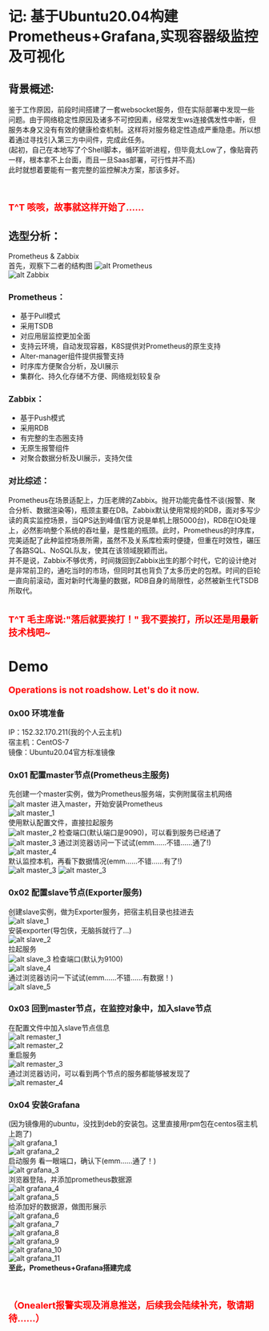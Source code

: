 # 记: 基于Ubuntu20.04构建Prometheus+Grafana,实现容器级监控及可视化
## 背景概述: 
鉴于工作原因，前段时间搭建了一套websocket服务，但在实际部署中发现一些问题。由于网络稳定性原因及诸多不可控因素，经常发生ws连接偶发性中断，但服务本身又没有有效的健康检查机制。这样将对服务稳定性造成严重隐患。所以想着通过寻找引入第三方中间件，完成此任务。  
(起初，自己在本地写了个Shell脚本，循环监听进程，但毕竟太Low了，像贴膏药一样，根本拿不上台面，而且一旦Saas部署，可行性并不高)  
此时就想着要能有一套完整的监控解决方案，那该多好。  
<br><br/>   
<font color=red size=4>**T^T 咳咳，故事就这样开始了......**</font>
## 选型分析：
Prometheus & Zabbix  
首先，观察下二者的结构图
![alt Prometheus](./img/Prometheus%E6%9E%B6%E6%9E%84%E5%9B%BE.png)  
![alt Zabbix](./img/Zabbix%E6%9E%B6%E6%9E%84%E5%9B%BE.png)  
### Prometheus：
- 基于Pull模式
- 采用TSDB
- 对应用层监控更加全面
- 支持云环境，自动发现容器，K8S提供对Prometheus的原生支持
- Alter-manager组件提供报警支持
- 时序库方便聚合分析，及UI展示  
- 集群化、持久化存储不方便、网络规划较复杂
### Zabbix：
- 基于Push模式
- 采用RDB
- 有完整的生态圈支持
- 无原生报警组件
- 对聚合数据分析及UI展示，支持欠佳  
### 对比综述：  
Prometheus在场景适配上，力压老牌的Zabbix。抛开功能完备性不谈(报警、聚合分析、数据渲染等)，瓶颈主要在DB。Zabbix默认使用常规的RDB，面对多写少读的真实监控场景，当QPS达到峰值(官方说是单机上限5000台)，RDB在IO处理上，必然影响整个系统的吞吐量，是性能的瓶颈。此时，Prometheus的时序库，完美适配了此种监控场景所需，虽然不及关系库检索时便捷，但重在时效性，碾压了各路SQL、NoSQL队友，使其在该领域脱颖而出。  
并不是说，Zabbix不够优秀，时间拨回到Zabbix出生的那个时代，它的设计绝对是非常前卫的，通吃当时的市场，但同时其也背负了太多历史的包袱。时间的巨轮一直向前滚动，面对新时代海量的数据，RDB自身的局限性，必然被新生代TSDB所取代。  
<br><br/>
<font color=red size=4>**T^T 毛主席说:"落后就要挨打！" 我不要挨打，所以还是用最新技术栈吧~**</font>  
# Demo
<font color=red size=4>**Operations is not roadshow. Let's do it now.**</font><br>  
### 0x00 环境准备
IP：152.32.170.211(我的个人云主机)  
宿主机：CentOS-7  
镜像：Ubuntu20.04官方标准镜像  

### 0x01 配置master节点(Prometheus主服务)
先创建一个master实例，做为Prometheus服务端，实例附属宿主机网络
![alt master](./img/创建master实例.png)
进入master，开始安装Prometheus  
![alt master_1](./img/master-1.png)  
使用默认配置文件，直接拉起服务  
![alt master_2](./img/master_2.png)
检查端口(默认端口是9090)，可以看到服务已经通了  
![alt master_3](./img/master_3.png)
通过浏览器访问一下试试(emm......不错......通了!)  
![alt master_4](./img/master_4.png)  
默认监控本机，再看下数据情况(emm......不错......有了!)  
![alt master_3](./img/master_5.png)
![alt master_3](./img/master_6.png)
### 0x02 配置slave节点(Exporter服务)
创建slave实例，做为Exporter服务，把宿主机目录也挂进去  
![alt slave_1](./img/slave_1.png)  
安装exporter(导包侠，无脑拆就行了...)  
![alt slave_2](./img/slave_2.png)  
拉起服务  
![alt slave_3](./img/slave_3.png) 
检查端口(默认为9100)  
![alt slave_4](./img/slave_4.png)  
通过浏览器访问一下试试(emm......不错......有数据！)  
![alt slave_5](./img/slave_5.png)  
### 0x03 回到master节点，在监控对象中，加入slave节点
在配置文件中加入slave节点信息  
![alt remaster_1](./img/remaster_1.png)  
![alt remaster_2](./img/remaster_2.png)  
重启服务  
![alt remaster_3](./img/remaster_3.png)  
通过浏览器访问，可以看到两个节点的服务都能够被发现了  
![alt remaster_4](./img/remaster_4.png)  
### 0x04 安装Grafana
(因为镜像用的ubuntu，没找到deb的安装包。这里直接用rpm包在centos宿主机上跑了)  
![alt grafana_1](./img/grafana_1.png)  
![alt grafana_2](./img/grafana_2.png)  
启动服务
看一眼端口，确认下(emm......通了！)  
![alt grafana_3](./img/grafana_3.png)  
浏览器登陆，并添加prometheus数据源  
![alt grafana_4](./img/grafana_4.png)  
![alt grafana_5](./img/grafana_5.png)  
给添加好的数据源，做图形展示  
![alt grafana_6](./img/grafana_6.png)  
![alt grafana_7](./img/grafana_7.png)  
![alt grafana_8](./img/grafana_8.png)  
![alt grafana_9](./img/grafana_9.png)  
![alt grafana_10](./img/grafana_10.png)  
![alt grafana_11](./img/grafana_11.png)  
**至此，Prometheus+Grafana搭建完成**  
<br><br/>  
<font color=red size=4>**（Onealert报警实现及消息推送，后续我会陆续补充，敬请期待......）**</font>  
